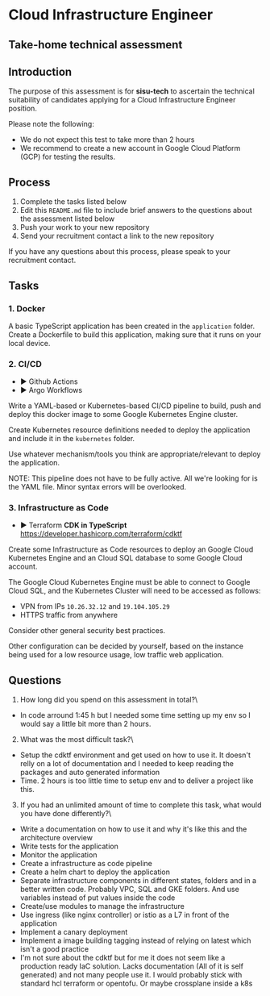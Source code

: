 # Cloud Infrastructure Engineer
## Take-home technical assessment

## Introduction
The purpose of this assessment is for **sisu-tech** to ascertain the technical suitability of candidates applying for a Cloud Infrastructure Engineer position.

Please note the following:

 - We do not expect this test to take more than 2 hours
 - We recommend to create a new account in Google Cloud Platform (GCP) for testing the results.

## Process

 1. Complete the tasks listed below
 2. Edit this `README.md` file to include brief answers to the questions about the assessment listed below
 3. Push your work to your new repository
 4. Send your recruitment contact a link to the new repository

If you have any questions about this process, please speak to your recruitment contact.

## Tasks

### 1. Docker
A basic TypeScript application has been created in the `application` folder. Create a Dockerfile to build this application, making sure that it runs on your local device.

### 2. CI/CD
 - :arrow_forward: Github Actions
 - :arrow_forward: Argo Workflows

Write a YAML-based or Kubernetes-based CI/CD pipeline to build, push and deploy this docker image to some Google Kubernetes Engine cluster.

Create Kubernetes resource definitions needed to deploy the application and include it in the `kubernetes` folder.

Use whatever mechanism/tools you think are appropriate/relevant to deploy the application.

NOTE: This pipeline does not have to be fully active. All we're looking for is the YAML file. Minor syntax errors will be overlooked.

### 3. Infrastructure as Code
 - :arrow_forward: Terraform **CDK in TypeScript** https://developer.hashicorp.com/terraform/cdktf

Create some Infrastructure as Code resources to deploy an Google Cloud Kubernetes Engine and an Cloud SQL database to some Google Cloud account.

The Google Cloud Kubernetes Engine must be able to connect to Google Cloud SQL, and the Kubernetes Cluster will need to be accessed as follows:
 - VPN from IPs `10.26.32.12` and `19.104.105.29`
 - HTTPS traffic from anywhere

Consider other general security best practices.

Other configuration can be decided by yourself, based on the instance being used for a low resource usage, low traffic web application.

## Questions

 1. How long did you spend on this assessment in total?\
 
 - In code arround 1:45 h but I needed some time setting up my env so I would say a little bit more than 2 hours.

 2. What was the most difficult task?\

 - Setup the cdktf environment and get used on how to use it. It doesn't relly on a lot of documentation and I needed to keep reading the packages and auto generated information
 - Time. 2 hours is too little time to setup env and to deliver a project like this.
 

 3. If you had an unlimited amount of time to complete this task, what would you have done differently?\

 - Write a documentation on how to use it and why it's like this and the architecture overview
 - Write tests for the application
 - Monitor the application
 - Create a infrastructure as code pipeline
 - Create a helm chart to deploy the application
 - Separate infrastructure components in different states, folders and in a better written code. Probably VPC, SQL and GKE folders. And use variables instead of put values inside the code
 - Create/use modules to manage the infrastructure
 - Use ingress (like nginx controller) or istio as a L7 in front of the application
 - Implement a canary deployment
 - Implement a image building tagging instead of relying on latest which isn't a good practice
 - I'm not sure about the cdktf but for me it does not seem like a production ready IaC solution. Lacks documentation (All of it is self generated) and not many people use it. I would probably stick with standard hcl terraform or opentofu. Or maybe crossplane inside a k8s
